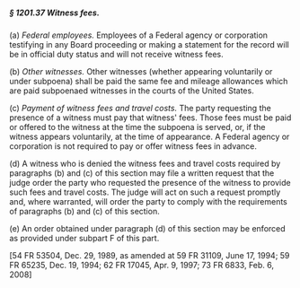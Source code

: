 ##### § 1201.37 Witness fees. #####

(a) *Federal employees.* Employees of a Federal agency or corporation testifying in any Board proceeding or making a statement for the record will be in official duty status and will not receive witness fees.

(b) *Other witnesses.* Other witnesses (whether appearing voluntarily or under subpoena) shall be paid the same fee and mileage allowances which are paid subpoenaed witnesses in the courts of the United States.

(c) *Payment of witness fees and travel costs.* The party requesting the presence of a witness must pay that witness' fees. Those fees must be paid or offered to the witness at the time the subpoena is served, or, if the witness appears voluntarily, at the time of appearance. A Federal agency or corporation is not required to pay or offer witness fees in advance.

(d) A witness who is denied the witness fees and travel costs required by paragraphs (b) and (c) of this section may file a written request that the judge order the party who requested the presence of the witness to provide such fees and travel costs. The judge will act on such a request promptly and, where warranted, will order the party to comply with the requirements of paragraphs (b) and (c) of this section.

(e) An order obtained under paragraph (d) of this section may be enforced as provided under subpart F of this part.

[54 FR 53504, Dec. 29, 1989, as amended at 59 FR 31109, June 17, 1994; 59 FR 65235, Dec. 19, 1994; 62 FR 17045, Apr. 9, 1997; 73 FR 6833, Feb. 6, 2008]